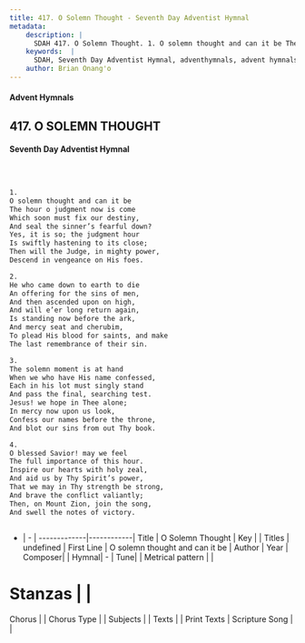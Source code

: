 ```yaml
---
title: 417. O Solemn Thought - Seventh Day Adventist Hymnal
metadata:
    description: |
      SDAH 417. O Solemn Thought. 1. O solemn thought and can it be The hour o judgment now is come Which soon must fix our destiny, And seal the sinner’s fearful down? Yes, it is so; the judgment hour Is swiftly hastening to its close; Then will the Judge, in mighty power, Descend in vengeance on His foes.
    keywords:  |
      SDAH, Seventh Day Adventist Hymnal, adventhymnals, advent hymnals, O Solemn Thought, O solemn thought and can it be 
    author: Brian Onang'o
---
```


#### Advent Hymnals
## 417. O SOLEMN THOUGHT
#### Seventh Day Adventist Hymnal

```txt



1.
O solemn thought and can it be
The hour o judgment now is come
Which soon must fix our destiny,
And seal the sinner’s fearful down?
Yes, it is so; the judgment hour
Is swiftly hastening to its close;
Then will the Judge, in mighty power,
Descend in vengeance on His foes.

2.
He who came down to earth to die
An offering for the sins of men,
And then ascended upon on high,
And will e’er long return again,
Is standing now before the ark,
And mercy seat and cherubim,
To plead His blood for saints, and make
The last remembrance of their sin.

3.
The solemn moment is at hand
When we who have His name confessed,
Each in his lot must singly stand
And pass the final, searching test.
Jesus! we hope in Thee alone;
In mercy now upon us look,
Confess our names before the throne,
And blot our sins from out Thy book.

4.
O blessed Savior! may we feel
The full importance of this hour.
Inspire our hearts with holy zeal,
And aid us by Thy Spirit’s power,
That we may in Thy strength be strong,
And brave the conflict valiantly;
Then, on Mount Zion, join the song,
And swell the notes of victory.



```

- |   -  |
-------------|------------|
Title | O Solemn Thought |
Key |  |
Titles | undefined |
First Line | O solemn thought and can it be |
Author | 
Year | 
Composer|  |
Hymnal|  - |
Tune|  |
Metrical pattern | |
# Stanzas |  |
Chorus |  |
Chorus Type |  |
Subjects |  |
Texts |  |
Print Texts | 
Scripture Song |  |
  
